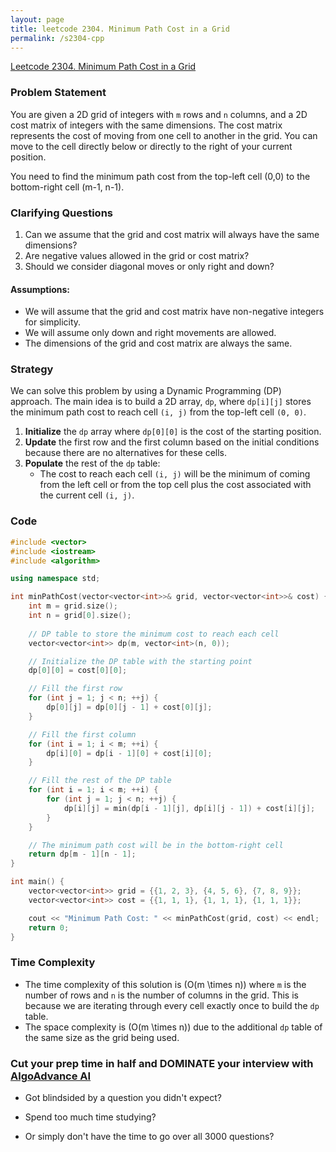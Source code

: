 ```yaml
---
layout: page
title: leetcode 2304. Minimum Path Cost in a Grid
permalink: /s2304-cpp
---
```

[Leetcode 2304. Minimum Path Cost in a Grid](https://algoadvance.github.io/algoadvance/l2304)
### Problem Statement
You are given a 2D grid of integers with `m` rows and `n` columns, and a 2D cost matrix of integers with the same dimensions. The cost matrix represents the cost of moving from one cell to another in the grid. You can move to the cell directly below or directly to the right of your current position.

You need to find the minimum path cost from the top-left cell (0,0) to the bottom-right cell (m-1, n-1).

### Clarifying Questions
1. Can we assume that the grid and cost matrix will always have the same dimensions?
2. Are negative values allowed in the grid or cost matrix?
3. Should we consider diagonal moves or only right and down?

#### Assumptions:
- We will assume that the grid and cost matrix have non-negative integers for simplicity.
- We will assume only down and right movements are allowed.
- The dimensions of the grid and cost matrix are always the same.

### Strategy
We can solve this problem by using a Dynamic Programming (DP) approach. The main idea is to build a 2D array, `dp`, where `dp[i][j]` stores the minimum path cost to reach cell `(i, j)` from the top-left cell `(0, 0)`.

1. **Initialize** the `dp` array where `dp[0][0]` is the cost of the starting position.
2. **Update** the first row and the first column based on the initial conditions because there are no alternatives for these cells.
3. **Populate** the rest of the `dp` table:
    - The cost to reach each cell `(i, j)` will be the minimum of coming from the left cell or from the top cell plus the cost associated with the current cell `(i, j)`.
  
### Code
```cpp
#include <vector>
#include <iostream>
#include <algorithm>

using namespace std;

int minPathCost(vector<vector<int>>& grid, vector<vector<int>>& cost) {
    int m = grid.size();
    int n = grid[0].size();
    
    // DP table to store the minimum cost to reach each cell
    vector<vector<int>> dp(m, vector<int>(n, 0));

    // Initialize the DP table with the starting point
    dp[0][0] = cost[0][0];

    // Fill the first row
    for (int j = 1; j < n; ++j) {
        dp[0][j] = dp[0][j - 1] + cost[0][j];
    }

    // Fill the first column
    for (int i = 1; i < m; ++i) {
        dp[i][0] = dp[i - 1][0] + cost[i][0];
    }

    // Fill the rest of the DP table
    for (int i = 1; i < m; ++i) {
        for (int j = 1; j < n; ++j) {
            dp[i][j] = min(dp[i - 1][j], dp[i][j - 1]) + cost[i][j];
        }
    }

    // The minimum path cost will be in the bottom-right cell
    return dp[m - 1][n - 1];
}

int main() {
    vector<vector<int>> grid = {{1, 2, 3}, {4, 5, 6}, {7, 8, 9}};
    vector<vector<int>> cost = {{1, 1, 1}, {1, 1, 1}, {1, 1, 1}};

    cout << "Minimum Path Cost: " << minPathCost(grid, cost) << endl;  // Output should be 5 (example case)
    return 0;
}
```

### Time Complexity
- The time complexity of this solution is \(O(m \times n)\) where `m` is the number of rows and `n` is the number of columns in the grid. This is because we are iterating through every cell exactly once to build the `dp` table.
- The space complexity is \(O(m \times n)\) due to the additional `dp` table of the same size as the grid being used.


### Cut your prep time in half and DOMINATE your interview with [AlgoAdvance AI](https://algoAdvance.com)

- Got blindsided by a question you didn't expect?

- Spend too much time studying?

- Or simply don't have the time to go over all 3000 questions?

